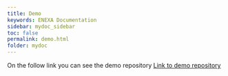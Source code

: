```yaml
---
title: Demo
keywords: ENEXA Documentation
sidebar: mydoc_sidebar
toc: false
permalink: demo.html
folder: mydoc
---
```


On the follow link you can see the demo repository
[Link to demo repository](https://github.com/EnexaProject/enexa-knowledge-extraction-demo-frontend/tree/develop)